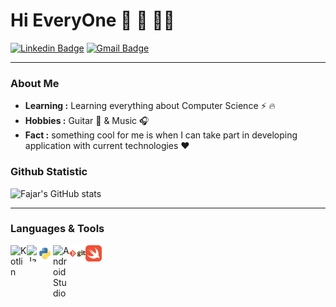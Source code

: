 # Hi EveryOne 👋 🚀 :man_technologist:
[![Linkedin Badge](https://img.shields.io/badge/-Fajar_Agung_Pramana-1ca0f1?style=flat-square&logo=Linkedin&logoColor=white&link=https://www.linkedin.com/in/fajaragungpramana//)](https://www.linkedin.com/in/fajaragungpramana/) [![Gmail Badge](https://img.shields.io/badge/-fajar.agungpramana01@gmail.com-c14438?style=flat-square&logo=Gmail&logoColor=white&link=mailto:fajar.agungpramana01@gmail.com)](mailto:fajar.agungpramana01@gmail.com)
<!-- **fajaragungpramana/fajaragungpramana** is a ✨ _special_ ✨ repository because its `README.md` (this file) appears on your GitHub profile.-->
---------------------------------------------------------------------------------------------------------------------------------------------------------------------------------
### About Me

-  **Learning :**  Learning everything about Computer Science :zap: :fire:    
-  **Hobbies :** Guitar :guitar: & Music :headphones:
-  **Fact :** something cool for me is when I can take part in developing application with current technologies :heart:

### Github Statistic

![Fajar's GitHub stats](https://github-readme-stats.vercel.app/api?username=fajaragungpramana&count_private=true)

---------------------------------------------------------------------------------------------------------------------------------------------------------------------------------
### Languages & Tools

<img align="left" alt="Kotlin" width="26px" src="https://cdn.worldvectorlogo.com/logos/kotlin-1.svg" />
<img align="left" alt="Java" width="16px" height="26px" src="https://seeklogo.com/images/J/java-logo-7833D1D21A-seeklogo.com.png" />
<img align="left" alt="Python" width="26px" src="https://raw.githubusercontent.com/github/explore/80688e429a7d4ef2fca1e82350fe8e3517d3494d/topics/python/python.png" />
<img align="left" alt="Android Studio" width="26px" src="https://2.bp.blogspot.com/-tzm1twY_ENM/XlCRuI0ZkRI/AAAAAAAAOso/BmNOUANXWxwc5vwslNw3WpjrDlgs9PuwQCLcBGAsYHQ/s1600/pasted%2Bimage%2B0.png" />
<img align="left" alt="Git" width="26px" src="https://raw.githubusercontent.com/github/explore/80688e429a7d4ef2fca1e82350fe8e3517d3494d/topics/git/git.png" />
<img align="left" alt="GitHub" width="26px" src="https://raw.githubusercontent.com/github/explore/78df643247d429f6cc873026c0622819ad797942/topics/swift/swift.png" />

<br/>
<br/>
